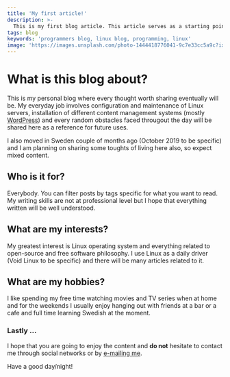 ```yaml
---
title: 'My first article!'
description: >-
  This is my first blog article. This article serves as a starting point where you learn the topics that I am going to discuss and learn a bit more about me and my interests.
tags: blog
keywords: 'programmers blog, linux blog, programming, linux'
image: 'https://images.unsplash.com/photo-1444418776041-9c7e33cc5a9c?ixlib=rb-1.2.1&ixid=eyJhcHBfaWQiOjEyMDd9&auto=format&fit=crop&w=1050&q=80'
---
```


# What is this blog about?

This is my personal blog where every thought worth sharing eventually will be. My everyday job involves configuration and maintenance of Linux servers, installation of different content management systems (mostly [WordPress](https://wordpress.org)) and every random obstacles faced througout the day will be shared here as a reference for future uses. 

I also moved in Sweden couple of months ago (October 2019 to be specific) and I am planning on sharing some toughts of living here also, so expect mixed content.

## Who is it for?

Everybody. You can filter posts by tags specific for what you want to read. My writing skills are not at professional level but I hope that everything written will be well understood.

## What are my interests?

My greatest interest is Linux operating system and everything related to open-source and free software philosophy. I use Linux as a daily driver (Void Linux to be specific) and there will be many articles related to it.

## What are my hobbies?

I like spending my free time watching movies and TV series when at home and for the weekends I usually enjoy hanging out with friends at a bar or a cafe and full time learning Swedish at the moment.

### Lastly ...

I hope that you are going to enjoy the content and **do not** hesitate to contact me through social networks or by [e-mailing me](mailto:me@sini6a.info).

Have a good day/night!

